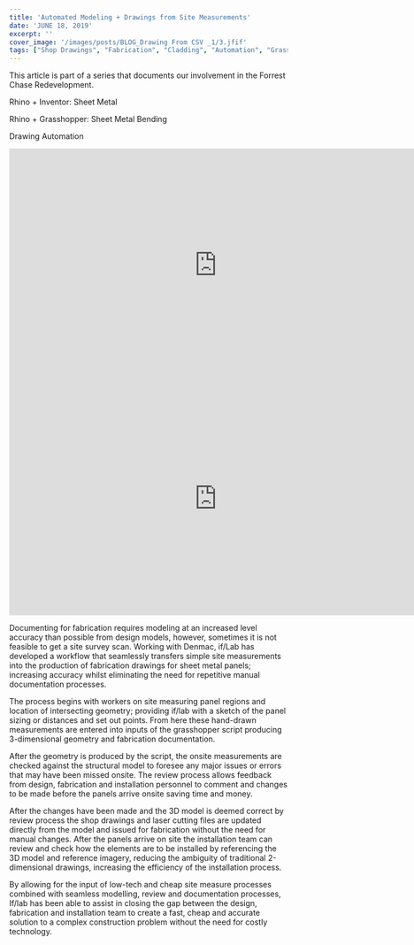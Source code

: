 ```yaml
---
title: 'Automated Modeling + Drawings from Site Measurements'
date: 'JUNE 18, 2019'
excerpt: ''
cover_image: '/images/posts/BLOG_Drawing From CSV _1/3.jfif'
tags: ["Shop Drawings", "Fabrication", "Cladding", "Automation", "Grasshopper", "Computational Design", "Rhino 3D"]
---
```


This article is part of a series that documents our involvement in the Forrest Chase Redevelopment. 

Rhino + Inventor: Sheet Metal

Rhino + Grasshopper: Sheet Metal Bending 

Drawing Automation


<div class="aspect-w-16 aspect-h-9">
<iframe width="750" height="422" src="https://www.youtube.com/embed/T2RXq6wl-XU" title="YouTube video player" frameborder="0" allow="accelerometer; autoplay; clipboard-write; encrypted-media; gyroscope; picture-in-picture" allowfullscreen></iframe>
</div>


<div class="aspect-w-16 aspect-h-9">
<iframe width="750" height="422" src="https://www.youtube.com/embed/C4z6iOMpgQE" title="YouTube video player" frameborder="0" allow="accelerometer; autoplay; clipboard-write; encrypted-media; gyroscope; picture-in-picture" allowfullscreen></iframe>
</div>


Documenting for fabrication requires modeling at an increased level accuracy than possible from design models, however, sometimes it is not feasible to get a site survey scan. Working with Denmac, if/Lab has developed a workflow that seamlessly transfers simple site measurements into the production of fabrication drawings for sheet metal panels; increasing accuracy whilst eliminating the need for repetitive manual documentation processes.  

The process begins with workers on site measuring panel regions and location of intersecting geometry; providing if/lab with a sketch of the panel sizing or distances and set out points. From here these hand-drawn measurements are entered into inputs of the grasshopper script producing 3-dimensional geometry and fabrication documentation.

After the geometry is produced by the script, the onsite measurements are checked against the structural model to foresee any major issues or errors that may have been missed onsite. The review process allows feedback from design, fabrication and installation personnel to comment and changes to be made before the panels arrive onsite saving time and money. 

After the changes have been made and the 3D model is deemed correct by review process the shop drawings and laser cutting files are updated directly from the model and issued for fabrication without the need for manual changes. After the panels arrive on site the installation team can review and check how the elements are to be installed by referencing the 3D model and reference imagery, reducing the ambiguity of traditional 2-dimensional drawings, increasing the efficiency of the installation process.     

By allowing for the input of low-tech and cheap site measure processes combined with seamless modelling, review and documentation processes, If/lab has been able to assist in closing the gap between the design, fabrication and installation team to create a fast, cheap and accurate solution to a complex construction problem without the need for costly technology. 

